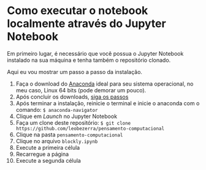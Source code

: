 # Como executar o notebook localmente através do Jupyter Notebook

Em primeiro lugar, é necessário que você possua o Jupyter Notebook instalado na sua máquina e tenha também o repositório clonado.

Aqui eu vou mostrar um passo a passo da instalação.

1. Faça o download do [Anaconda](https://www.anaconda.com/distribution/) ideal para seu sistema operacional, no meu caso, Linux 64 bits (pode demorar um pouco).
2. Após concluir os downloads, [siga os passos](https://docs.anaconda.com/anaconda/install/linux/)
3. Após terminar a instalação, reinicie o terminal e inicie o anaconda com o comando:
`$ anaconda-navigator`
4. Clique em *Launch* no Jupyter Notebook
5. Faça um clone deste repositório:
`$ git clone https://github.com/leobezerra/pensamento-computacional`
6. Clique na pasta `pensamento-computacional`
7. Clique no arquivo `blockly.ipynb`
8. Execute a primeira célula
9. Recarregue a página
10. Execute a segunda célula

